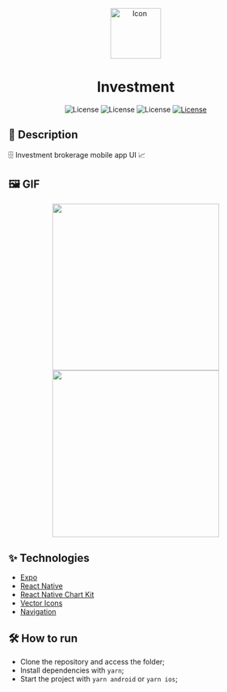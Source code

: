 <p align="center">
<img alt="Icon" width='100' src="https://user-images.githubusercontent.com/51713169/235522044-01b95932-dda6-4101-9be4-0f9218b529d1.png">
</p>

<h1 align="center">Investment</h1>

<p align="center">
     <img alt="License" src="https://img.shields.io/static/v1?label=React-Native&message=0.71.6&color=202020&labelColor=008CCD">
     <img alt="License" src="https://img.shields.io/static/v1?label=Expo&message=~48.0.11&color=FFFFFF&labelColor=000000">
     <img alt="License" src="https://img.shields.io/static/v1?label=TypeScript&message=^4.9.4&color=FFFFFF&labelColor=082e5c">
  <a href="https://github.com/Victor5g/Cryptocoin/blob/master/LICENSE">
     <img alt="License" src="https://img.shields.io/static/v1?label=license&message=MIT&color=8257E5&labelColor=000000">
  </a>
                              
</p>

## 🧾 Description
 🗄️ Investment brokerage mobile app UI 📈

## 🖼 GIF 
<p align="center">
 <img src='https://user-images.githubusercontent.com/51713169/235527319-9d2a1d6b-80e6-48ff-9174-9fee5cdbd494.gif' width='330' />
 <img src='https://user-images.githubusercontent.com/51713169/235528364-2f7eddd3-1056-438c-a2a3-adeaccd1e1b2.gif' width='330' />

</p>

## ✨ Technologies 
- [Expo](https://docs.expo.dev/get-started/installation/)
- [React Native](https://reactnative.dev/)
- [React Native Chart Kit](https://github.com/indiespirit/react-native-chart-kit)
- [Vector Icons](https://docs.expo.dev/guides/icons/)
- [Navigation](https://reactnavigation.org/)
                 
                                                                                                                              
## 🛠  How to run

- Clone the repository and access the folder;
- Install dependencies with `yarn`;
- Start the project with `yarn android` or `yarn ios`;
